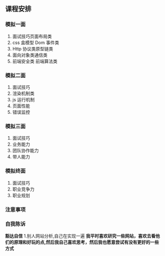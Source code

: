 ## 课程安排

### 模拟一面

1. 面试技巧页面布局类
2. css 盒模型 Dom 事件类
3. Http 协议类原型链类
4. 面向对象类通信类
5. 前端安全类 前端算法类

### 模拟二面

1. 面试技巧
2. 渲染机制类
3. js 运行机制
4. 页面性能
5. 错误监控

### 模拟三面

1. 面试技巧
2. 业务能力
3. 团队协作能力
4. 带人能力

### 模拟终面

1. 面试技巧
2. 职业竞争力
3. 职业规划

### 注意事项

### 自我陈诉
**豁达自信**
1.别人网站分析,自己在实现一遍
**我平时喜欢研究一些网站，喜欢去看他们的原理和好玩的点,然后我自己喜欢思考，然后我也愿意尝试有没有更好的一些方式**


